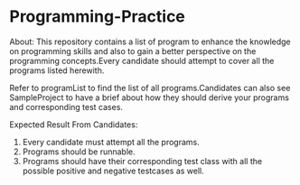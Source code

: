 # Programming-Practice
About: This repository contains a list of program to enhance the knowledge on programming skills and also to gain a better perspective on the programming concepts.Every candidate should attempt to cover all the programs listed herewith.

Refer to programList to find the list of all programs.Candidates can also see SampleProject to have a brief about how they should derive your programs and corresponding test cases.

Expected Result From Candidates:

1. Every candidate must attempt all the programs.
2. Programs should be runnable.
3. Programs should have their corresponding test class with all the possible positive and negative testcases as well.
